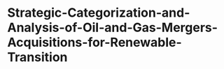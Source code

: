 # Strategic-Categorization-and-Analysis-of-Oil-and-Gas-Mergers-Acquisitions-for-Renewable-Transition
